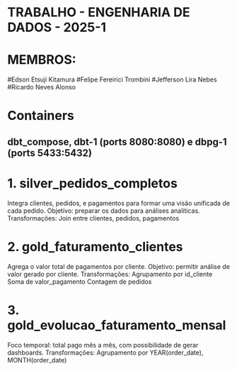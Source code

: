 # TRABALHO - ENGENHARIA DE DADOS - 2025-1

# MEMBROS:
#Edson Etsuji Kitamura
#Felipe Fereirici Trombini
#Jefferson Lira Nebes
#Ricardo Neves Alonso


# Containers
## dbt_compose, dbt-1 (ports 8080:8080) e dbpg-1 (ports 5433:5432) 

# 1. silver_pedidos_completos
Integra clientes, pedidos, e pagamentos para formar uma visão unificada de cada pedido.
Objetivo: preparar os dados para análises analíticas.
Transformações:
Join entre clientes, pedidos, pagamentos


# 2. gold_faturamento_clientes
Agrega o valor total de pagamentos por cliente.
Objetivo: permitir análise de valor gerado por cliente.
Transformações:
Agrupamento por id_cliente
Soma de valor_pagamento
Contagem de pedidos

# 3. gold_evolucao_faturamento_mensal
Foco temporal: total pago mês a mês, com possibilidade de gerar dashboards.
Transformações:
Agrupamento por YEAR(order_date), MONTH(order_date)
